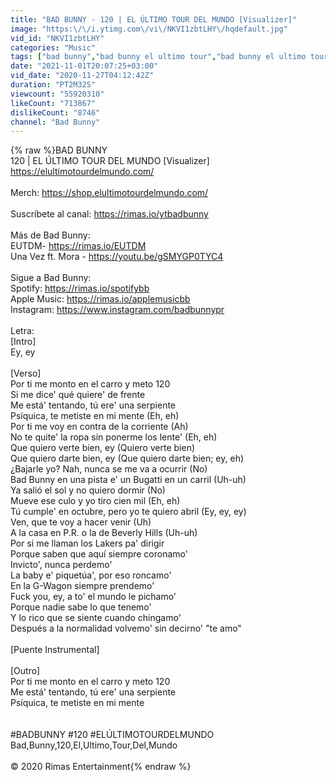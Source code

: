 ```yaml
---
title: "BAD BUNNY - 120 | EL ÚLTIMO TOUR DEL MUNDO [Visualizer]"
image: "https:\/\/i.ytimg.com\/vi\/NKVI1zbtLHY\/hqdefault.jpg"
vid_id: "NKVI1zbtLHY"
categories: "Music"
tags: ["bad bunny","bad bunny el ultimo tour","bad bunny el ultimo tour del mundo"]
date: "2021-11-01T20:07:25+03:00"
vid_date: "2020-11-27T04:12:42Z"
duration: "PT2M32S"
viewcount: "55920310"
likeCount: "713867"
dislikeCount: "8746"
channel: "Bad Bunny"
---
```

{% raw %}BAD BUNNY<br />120 | EL ÚLTIMO TOUR DEL MUNDO [Visualizer]<br /><a rel="nofollow" target="blank" href="https://elultimotourdelmundo.com/">https://elultimotourdelmundo.com/</a><br /><br />Merch: <a rel="nofollow" target="blank" href="https://shop.elultimotourdelmundo.com/">https://shop.elultimotourdelmundo.com/</a><br /><br />Suscríbete al canal: <a rel="nofollow" target="blank" href="https://rimas.io/ytbadbunny">https://rimas.io/ytbadbunny</a><br /><br />Más de Bad Bunny:<br />EUTDM- <a rel="nofollow" target="blank" href="https://rimas.io/EUTDM">https://rimas.io/EUTDM</a><br />Una Vez ft. Mora - <a rel="nofollow" target="blank" href="https://youtu.be/gSMYGP0TYC4">https://youtu.be/gSMYGP0TYC4</a><br /><br />Sigue a Bad Bunny:<br />Spotify: <a rel="nofollow" target="blank" href="https://rimas.io/spotifybb">https://rimas.io/spotifybb</a><br />Apple Music: <a rel="nofollow" target="blank" href="https://rimas.io/applemusicbb">https://rimas.io/applemusicbb</a><br />Instagram: <a rel="nofollow" target="blank" href="https://www.instagram.com/badbunnypr">https://www.instagram.com/badbunnypr</a><br /><br />Letra:<br />[Intro]<br />Ey, ey<br /><br />[Verso]<br />Por ti me monto en el carro y meto 120<br />Si me dice' qué quiere' de frente<br />Me está' tentando, tú ere' una serpiente<br />Psíquica, te metiste en mi mente (Eh, eh)<br />Por ti me voy en contra de la corriente (Ah)<br />No te quite' la ropa sin ponerme los lente' (Eh, eh)<br />Que quiero verte bien, ey (Quiero verte bien)<br />Que quiero darte bien, ey (Que quiero darte bien; ey, eh)<br />¿Bajarle yo? Nah, nunca se me va a ocurrir (No)<br />Bad Bunny en una pista e' un Bugatti en un carril (Uh-uh)<br />Ya salió el sol y no quiero dormir (No)<br />Mueve ese culo y yo tiro cien mil (Eh, eh)<br />Tú cumple' en octubre, pero yo te quiero abril (Ey, ey, ey)<br />Ven, que te voy a hacer venir (Uh)<br />A la casa en P.R. o la de Beverly Hills (Uh-uh)<br />Por si me llaman los Lakers pa' dirigir<br />Porque saben que aquí siempre coronamo'<br />Invicto', nunca perdemo'<br />La baby e' piquetúa', por eso roncamo'<br />En la G-Wagon siempre prendemo'<br />Fuck you, ey, a to' el mundo le pichamo'<br />Porque nadie sabe lo que tenemo'<br />Y lo rico que se siente cuando chingamo'<br />Después a la normalidad volvemo' sin decirno' &quot;te amo&quot;<br /><br />[Puente Instrumental]<br /><br />[Outro]<br />Por ti me monto en el carro y meto 120<br />Me está' tentando, tú ere' una serpiente<br />Psíquica, te metiste en mi mente<br /><br /><br />#BADBUNNY #120 #ELÚLTIMOTOURDELMUNDO<br />Bad,Bunny,120,El,Ultimo,Tour,Del,Mundo<br /><br />© 2020 Rimas Entertainment{% endraw %}
